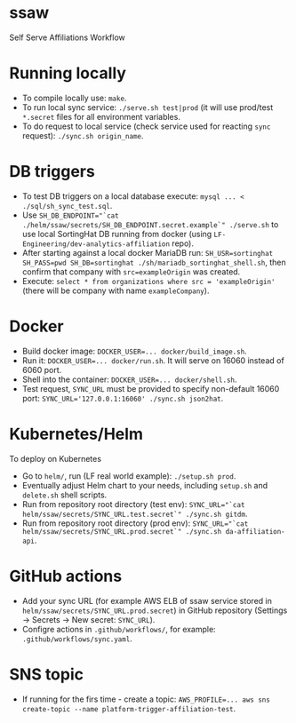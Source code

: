# ssaw

Self Serve Affiliations Workflow

# Running locally

- To compile locally use: `make`.
- To run local sync service: `./serve.sh test|prod` (it will use prod/test `*.secret` files for all environment variables.
- To do request to local service (check service used for reacting `sync` request): `./sync.sh origin_name`.

# DB triggers

- To test DB triggers on a local database execute: `mysql ... < ./sql/sh_sync_test.sql`.
- Use `` SH_DB_ENDPOINT="`cat ./helm/ssaw/secrets/SH_DB_ENDPOINT.secret.example`" ./serve.sh `` to use local SortingHat DB running from docker (using `LF-Engineering/dev-analytics-affiliation` repo).
- After starting against a local docker MariaDB run: `SH_USR=sortinghat SH_PASS=pwd SH_DB=sortinghat ./sh/mariadb_sortinghat_shell.sh`, then confirm that company with `src=exampleOrigin` was created.
- Execute: `select * from organizations where src = 'exampleOrigin'` (there will be company with name `exampleCompany`).

# Docker

- Build docker image: `DOCKER_USER=... docker/build_image.sh`.
- Run it: `DOCKER_USER=... docker/run.sh`. It will serve on 16060 instead of 6060 port.
- Shell into the container: `DOCKER_USER=... docker/shell.sh`.
- Test request, `SYNC_URL` must be provided to specify non-default 16060 port: `SYNC_URL='127.0.0.1:16060' ./sync.sh json2hat`.

# Kubernetes/Helm

To deploy on Kubernetes

- Go to `helm/`, run (LF real world example): `./setup.sh prod`.
- Eventually adjust Helm chart to your needs, including `setup.sh` and `delete.sh` shell scripts.
- Run from repository root directory (test env): `` SYNC_URL="`cat helm/ssaw/secrets/SYNC_URL.test.secret`" ./sync.sh gitdm ``.
- Run from repository root directory (prod env): `` SYNC_URL="`cat helm/ssaw/secrets/SYNC_URL.prod.secret`" ./sync.sh da-affiliation-api ``.

# GitHub actions

- Add your sync URL (for example AWS ELB of ssaw service stored in `helm/ssaw/secrets/SYNC_URL.prod.secret`) in GitHub repository (Settings -> Secrets -> New secret: `SYNC_URL`).
- Configre actions in `.github/workflows/`, for example: `.github/workflows/sync.yaml`.

# SNS topic

- If running for the firs time - create a topic: `AWS_PROFILE=... aws sns create-topic --name platform-trigger-affiliation-test`.
